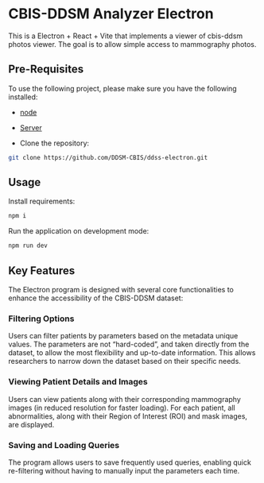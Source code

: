 # CBIS-DDSM Analyzer Electron

This is a Electron + React + Vite that implements a viewer of cbis-ddsm photos viewer.
The goal is to allow simple access to mammography photos.

## Pre-Requisites

To use the following project, please make sure you have the following installed:

- [node](https://nodejs.org/en)
- [Server](https://github.com/DDSM-CBIS/ddss-server)

- Clone the repository:

```bash
git clone https://github.com/DDSM-CBIS/ddss-electron.git
```

## Usage

Install requirements:

```bash
npm i
```

Run the application on development mode:

```bash
npm run dev
```

## Key Features

The Electron program is designed with several core functionalities to enhance the accessibility of the CBIS-DDSM dataset:

### Filtering Options

Users can filter patients by parameters based on the metadata unique values. The parameters are not “hard-coded”, and taken directly from the dataset, to allow the most flexibility and up-to-date information. This allows researchers to narrow down the dataset based on their specific needs.

### Viewing Patient Details and Images

Users can view patients along with their corresponding mammography images (in reduced resolution for faster loading). For each patient, all abnormalities, along with their Region of Interest (ROI) and mask images, are displayed.

### Saving and Loading Queries

The program allows users to save frequently used queries, enabling quick re-filtering without having to manually input the parameters each time.
